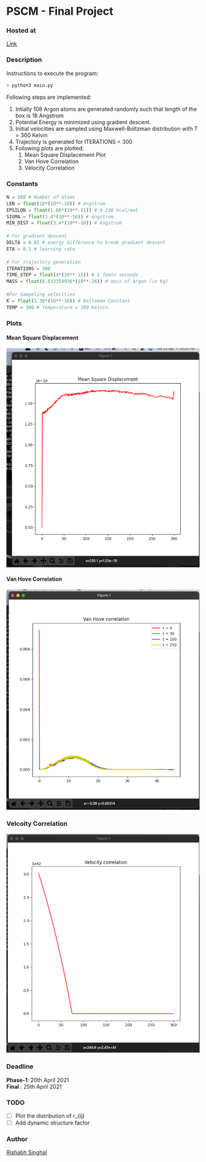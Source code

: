 # PSCM - Final Project

### Hosted at 

[Link](https://rish-singhal.github.io/atoms-trajectory/)

### Description

Instructions to execute the program:

```bash
> python3 main.py
```

Following steps are implemented:

1. Intially 108 Argon atoms are generated randomly such that length of the box is 18 Angstrom
2. Potential Energy is minimized using gradient descent.
3. Initial velocities are sampled using Maxwell-Boltzman distribution with T = 300 Kelvin
4. Trajectory is generated for ITERATIONS = 300
5. Following plots are plotted:
	1. Mean Square Displacement Plot
	2. Van Hove Correlation 
	3. Velocity Correlation

### Constants

```python
N = 108 # Number of atoms
LEN = float(18*(10**-10)) # Angstrom
EPSILON = float(1.66*(10**-21)) # 0.238 kcal/mol
SIGMA = float(3.4*(10**-10)) # Angstrom
MIN_DIST = float(3.4*(10**-10)) # Angstrom

# For gradient descent
DELTA = 0.01 # energy difference to break gradient descent
ETA = 0.1 # learning rate

# For trajectory generation
ITERATIONS = 300
TIME_STEP = float(4*(10**-15)) # 4 femto seconds
MASS = float(6.633359936*(10**-26)) # mass of Argon (in Kg)

#For Sampeling velocities
K = float(1.38*(10**-10)) # Boltzman Constant
TEMP = 300 # Temperature = 300 Kelvin
```

### Plots

#### Mean Square Displacement

![](plots/mean_sq_displacement.png)

#### Van Hove Correlation

![](plots/van_hove_correlation.png)

### Velcoity Correlation

![](plots/velocity_correlation.png)


### Deadline

**Phase-1**: 20th April 2021        
**Final**  : 25th April 2021

### TODO

- [ ] Plot the distribution of r_{ij}
- [ ] Add dynamic structure factor

### Author

[Rishabh Singhal](https://rish-singhal.github.io)
